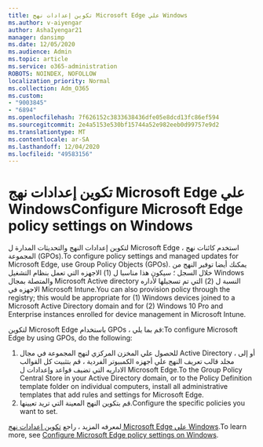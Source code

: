 ```yaml
---
title: تكوين إعدادات نهج Microsoft Edge علي Windows
ms.author: v-aiyengar
author: AshaIyengar21
manager: dansimp
ms.date: 12/05/2020
ms.audience: Admin
ms.topic: article
ms.service: o365-administration
ROBOTS: NOINDEX, NOFOLLOW
localization_priority: Normal
ms.collection: Adm_O365
ms.custom:
- "9003845"
- "6894"
ms.openlocfilehash: 7f626152c3833638436dfe05e8dcd13fc86ef594
ms.sourcegitcommit: 2e4a5153e530bf15744a52e982eeb0d99757e9d2
ms.translationtype: MT
ms.contentlocale: ar-SA
ms.lasthandoff: 12/04/2020
ms.locfileid: "49583156"
---
```

# <a name="configure-microsoft-edge-policy-settings-on-windows"></a><span data-ttu-id="f899c-102">تكوين إعدادات نهج Microsoft Edge علي Windows</span><span class="sxs-lookup"><span data-stu-id="f899c-102">Configure Microsoft Edge policy settings on Windows</span></span>

<span data-ttu-id="f899c-103">لتكوين إعدادات النهج والتحديثات المدارة ل Microsoft Edge ، استخدم كائنات نهج المجموعة (GPOs).</span><span class="sxs-lookup"><span data-stu-id="f899c-103">To configure policy settings and managed updates for Microsoft Edge, use Group Policy Objects (GPOs).</span></span> <span data-ttu-id="f899c-104">يمكنك أيضا توفير النهج من خلال السجل ؛ سيكون هذا مناسبا ل (1) الاجهزه التي تعمل بنظام التشغيل Windows والمتصلة بمجال Microsoft Active directory النسبة ل (2) التي تم تسجيلها لأداره الاجهزه في Microsoft Intune.</span><span class="sxs-lookup"><span data-stu-id="f899c-104">You can also provision policy through the registry; this would be appropriate for (1) Windows devices joined to a Microsoft Active Directory domain and for (2) Windows 10 Pro and Enterprise instances enrolled for device management in Microsoft Intune.</span></span>

<span data-ttu-id="f899c-105">لتكوين Microsoft Edge باستخدام GPOs ، قم بما يلي:</span><span class="sxs-lookup"><span data-stu-id="f899c-105">To configure Microsoft Edge by using GPOs, do the following:</span></span>

1. <span data-ttu-id="f899c-106">للحصول علي المخزن المركزي لنهج المجموعة في مجال Active Directory ، أو إلى مجلد قالب تعريف النهج علي أجهزه الكمبيوتر الفردية ، قم بتثبيت كل القوالب الاداريه التي تضيف قواعد وإعدادات ل Microsoft Edge.</span><span class="sxs-lookup"><span data-stu-id="f899c-106">To the Group Policy Central Store in your Active Directory domain, or to the Policy Definition template folder on individual computers, install all administrative templates that add rules and settings for Microsoft Edge.</span></span>
2. <span data-ttu-id="f899c-107">قم بتكوين النهج المعينة التي تريد تعيينها.</span><span class="sxs-lookup"><span data-stu-id="f899c-107">Configure the specific policies you want to set.</span></span>

<span data-ttu-id="f899c-108">لمعرفه المزيد ، راجع [تكوين إعدادات نهج Microsoft Edge علي Windows](https://go.microsoft.com/fwlink/?linkid=2135024).</span><span class="sxs-lookup"><span data-stu-id="f899c-108">To learn more, see [Configure Microsoft Edge policy settings on Windows](https://go.microsoft.com/fwlink/?linkid=2135024).</span></span>
